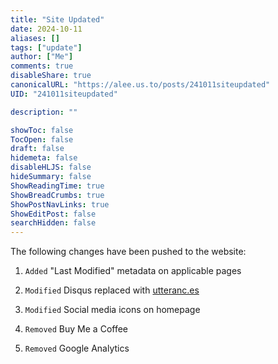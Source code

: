```yaml
---
title: "Site Updated"
date: 2024-10-11
aliases: []
tags: ["update"]
author: ["Me"]
comments: true
disableShare: true
canonicalURL: "https://alee.us.to/posts/241011siteupdated"
UID: "241011siteupdated"

description: ""

showToc: false
TocOpen: false
draft: false
hidemeta: false
disableHLJS: false
hideSummary: false
ShowReadingTime: true
ShowBreadCrumbs: true
ShowPostNavLinks: true
ShowEditPost: false
searchHidden: false
---
```


The following changes have been pushed to the website:

1. `Added` "Last Modified" metadata on applicable pages

1. `Modified` Disqus replaced with [utteranc.es](https://utteranc.es)
1. `Modified` Social media icons on homepage

1. `Removed` Buy Me a Coffee
1. `Removed` Google Analytics